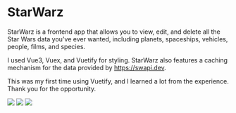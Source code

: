# StarWarz

StarWarz is a frontend app that allows you to view, edit, and delete all the Star Wars data you've ever wanted, including planets, spaceships, vehicles, people, films, and species.

I used Vue3, Vuex, and Vuetify for styling. StarWarz also features a caching mechanism for the data provided by https://swapi.dev.

This was my first time using Vuetify, and I learned a lot from the experience. Thank you for the opportunity.


<img src="https://res.cloudinary.com/oshra/image/upload/v1679943344/liquidity-1_aomd5l.png"/>


<img src="https://res.cloudinary.com/oshra/image/upload/v1679943448/liquidity-2_lzjwot.png"/>


<img src="https://res.cloudinary.com/oshra/image/upload/v1679943449/liquidity-3_g3n8lb.png"/>
